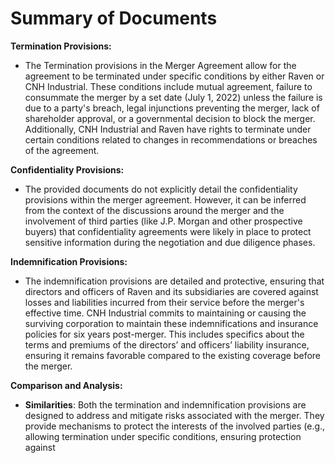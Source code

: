 # Summary of Documents

**Termination Provisions:**
- The Termination provisions in the Merger Agreement allow for the agreement to be terminated under specific conditions by either Raven or CNH Industrial. These conditions include mutual agreement, failure to consummate the merger by a set date (July 1, 2022) unless the failure is due to a party's breach, legal injunctions preventing the merger, lack of shareholder approval, or a governmental decision to block the merger. Additionally, CNH Industrial and Raven have rights to terminate under certain conditions related to changes in recommendations or breaches of the agreement.

**Confidentiality Provisions:**
- The provided documents do not explicitly detail the confidentiality provisions within the merger agreement. However, it can be inferred from the context of the discussions around the merger and the involvement of third parties (like J.P. Morgan and other prospective buyers) that confidentiality agreements were likely in place to protect sensitive information during the negotiation and due diligence phases.

**Indemnification Provisions:**
- The indemnification provisions are detailed and protective, ensuring that directors and officers of Raven and its subsidiaries are covered against losses and liabilities incurred from their service before the merger's effective time. CNH Industrial commits to maintaining or causing the surviving corporation to maintain these indemnifications and insurance policies for six years post-merger. This includes specifics about the terms and premiums of the directors’ and officers’ liability insurance, ensuring it remains favorable compared to the existing coverage before the merger.

**Comparison and Analysis:**
- **Similarities**: Both the termination and indemnification provisions are designed to address and mitigate risks associated with the merger. They provide mechanisms to protect the interests of the involved parties (e.g., allowing termination under specific conditions, ensuring protection against